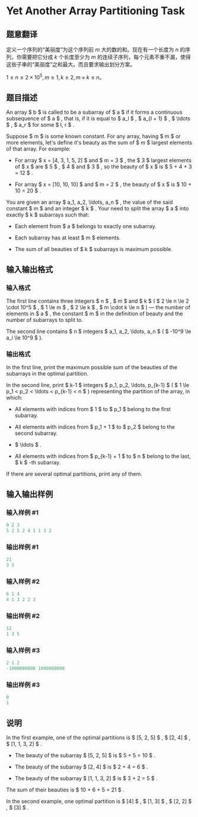 # Yet Another Array Partitioning Task

## 题意翻译

定义一个序列的“美丽度”为这个序列前 $m$ 大的数的和。现在有一个长度为 $n$ 的序列，你需要把它分成 $k$ 个长度至少为 $m$ 的连续子序列，每个元素不重不漏，使得这些子串的“美丽度”之和最大。而且要求输出划分方案。

$1\le n\le 2\times 10^5,m\ge 1,k\ge 2,m\times k\le n$。

## 题目描述

An array $ b $ is called to be a subarray of $ a $ if it forms a continuous subsequence of $ a $ , that is, if it is equal to $ a_l $ , $ a_{l + 1} $ , $ \ldots $ , $ a_r $ for some $ l, r $ .

Suppose $ m $ is some known constant. For any array, having $ m $ or more elements, let's define it's beauty as the sum of $ m $ largest elements of that array. For example:

- For array $ x = [4, 3, 1, 5, 2] $ and $ m = 3 $ , the $ 3 $ largest elements of $ x $ are $ 5 $ , $ 4 $ and $ 3 $ , so the beauty of $ x $ is $ 5 + 4 + 3 = 12 $ .

- For array $ x = [10, 10, 10] $ and $ m = 2 $ , the beauty of $ x $ is $ 10 + 10 = 20 $ .

You are given an array $ a_1, a_2, \ldots, a_n $ , the value of the said constant $ m $ and an integer $ k $ . Your need to split the array $ a $ into exactly $ k $ subarrays such that:

- Each element from $ a $ belongs to exactly one subarray.

- Each subarray has at least $ m $ elements.

- The sum of all beauties of $ k $ subarrays is maximum possible.

## 输入输出格式

### 输入格式

The first line contains three integers $ n $ , $ m $ and $ k $ ( $ 2 \le n \le 2 \cdot 10^5 $ , $ 1 \le m $ , $ 2 \le k $ , $ m \cdot k \le n $ ) — the number of elements in $ a $ , the constant $ m $ in the definition of beauty and the number of subarrays to split to.

The second line contains $ n $ integers $ a_1, a_2, \ldots, a_n $ ( $ -10^9 \le a_i \le 10^9 $ ).

### 输出格式

In the first line, print the maximum possible sum of the beauties of the subarrays in the optimal partition.

In the second line, print $ k-1 $ integers $ p_1, p_2, \ldots, p_{k-1} $ ( $ 1 \le p_1 < p_2 < \ldots < p_{k-1} < n $ ) representing the partition of the array, in which:

- All elements with indices from $ 1 $ to $ p_1 $ belong to the first subarray.

- All elements with indices from $ p_1 + 1 $ to $ p_2 $ belong to the second subarray.

- $ \ldots $ .

- All elements with indices from $ p_{k-1} + 1 $ to $ n $ belong to the last, $ k $ -th subarray.

If there are several optimal partitions, print any of them.

## 输入输出样例

### 输入样例 #1

```cpp
9 2 3
5 2 5 2 4 1 1 3 2

```
### 输出样例 #1

```cpp
21
3 5 
```


### 输入样例 #2

```cpp
6 1 4
4 1 3 2 2 3

```
### 输出样例 #2

```cpp
12
1 3 5 
```


### 输入样例 #3

```cpp
2 1 2
-1000000000 1000000000

```
### 输出样例 #3

```cpp
0
1 
```


## 说明

In the first example, one of the optimal partitions is $ [5, 2, 5] $ , $ [2, 4] $ , $ [1, 1, 3, 2] $ .

- The beauty of the subarray $ [5, 2, 5] $ is $ 5 + 5 = 10 $ .

- The beauty of the subarray $ [2, 4] $ is $ 2 + 4 = 6 $ .

- The beauty of the subarray $ [1, 1, 3, 2] $ is $ 3 + 2 = 5 $ .

The sum of their beauties is $ 10 + 6 + 5 = 21 $ .

In the second example, one optimal partition is $ [4] $ , $ [1, 3] $ , $ [2, 2] $ , $ [3] $ .

